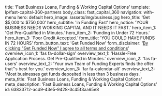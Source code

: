 title: 'Fast Business Loans, Funding & Working Capital Options'
template: lp/fast-capital-360-partners
body_class: fast_capital_360
navigation: with-menu
hero: default
hero_image: /assets/img/business.jpg
hero_title: 'Get $5,000 to $750,000'
hero_subtitle: 'in Funding Fast'
hero_notice: 'YOUR BUSINESS NEEDS WORKING CAPITAL AND IT NEEDS IT FAST.'
hero_item_1: 'Get Pre-Qualified in Minutes.'
hero_item_2: 'Funding in Under 72 Hours.'
hero_item_3: 'Poor Credit Accepted.'
form_title: 'YOU COULD HAVE FUNDS</br>IN  72 HOURS'
form_button_text: 'Get Funded Now'
form_disclaimer: '<a href="/terms-of-use" target="_blank">By clicking "Get Funded Now" I agree to all <span>terms and conditions</span></a>'
overview_icon_1: 'fas fa-dollar-sign'
overview_text_1: 'Hassle-Free Application Process. Get Pre-Qualified in Minutes.'
overview_icon_2: 'fas fa-users'
overview_text_2: 'Your own Team of Funding Experts finds the offer that''s best for you.'
overview_icon_3: 'far fa-calendar-alt'
overview_text_3: 'Most businesses get funds deposited in less than 3 business days.'
meta_title: 'Fast Business Loans, Funding & Working Capital Options'
meta_description: 'Fast Business Loans, Funding & Working Capital Options'
id: 63833712-acd9-43e5-9428-3c45f3aa65e8
